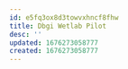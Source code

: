 ```yaml
---
id: e5fq3ox8d3towvxhncf8fhw
title: Dbgi Wetlab Pilot
desc: ''
updated: 1676273058777
created: 1676273058777
---
```

